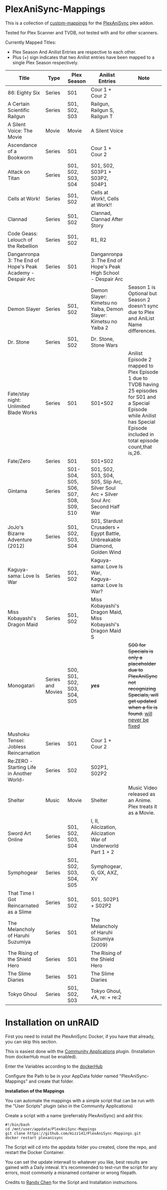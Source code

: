 # PlexAniSync-Mappings
This is a collection of [custom-mappings](https://github.com/RickDB/PlexAniSync#custom-anime-mapping "custom-mappings") for the [PlexAniSync](https://github.com/RickDB/PlexAniSync "PlexAniSync") plex addon.

Tested for Plex Scanner and TVDB, not tested with and for other scanners.

Currently Mapped Titles:
- Plex Season And Anilist Entries are respective to each other.
- Plus (+) sign indicates that two Anilist entries have been mapped to a single Plex Season respectively.

|  Title | Type  | Plex  Season |  Anilist Entries| Note|
| ------------ | ------------ | ------------ | ------------ | ------------ |
| 86: Eighty Six  | Series  | S01  | Cour 1 + Cour 2  |  |
| A Certain Scientific Railgun  |  Series | S01, S02, S03  | Railgun, Railgun S, Railgun T  |  |
| A Silent Voice: The Movie  | Movie  | Movie  | A Silent Voice  |  |
| Ascendance of a Bookworm  | Series  | S01  | Cour 1 + Cour 2  |  |
| Attack on Titan  | Series  | S01, S02, S03, S04  | S01, S02, S03P1 + S03P2, S04P1  |  |
|  Cells at Work! | Series  | S01, S02  | Cells at Work!, Cells at Work!!  |  |
|  Clannad | Series  | S01, S02  | Clannad, Clannad After Story  |  |
| Code Geass: Lelouch of the Rebellion  | Series  | S01, S02  | R1, R2  |  |
|  Danganronpa 3: The End of Hope's Peak Academy - Despair Arc | Series  |  S01 | Danganronpa 3: The End of Hope's Peak High School - Despair Arc  |  |
| Demon Slayer | Series | S01, S02 | Demon Slayer: Kimetsu no Yaiba, Demon Slayer: Kimetsu no Yaiba 2| Season 1 is Optional but Season 2 doesn't sync due to Plex and AniList Name differences. |
| Dr. Stone  | Series  | S01, S02  | Dr. Stone, Stone Wars  |  |
| Fate/stay night: Unlimited Blade Works | Series  | S01 | S01+S02  | Anilist Episode 2 mapped to Plex Episode 1 due to TVDB having 25 episodes for S01 and a Special Episode while Anilist has Special Episode included in total episode count,that is,26. |
| Fate/Zero | Series  | S01 | S01+S02  |  |
| Gintama  | Series  | S01-S04, S05, S06, S07, S08, S09, S10  | S01, S02, S03, S04, S05, Slip Arc, Silver Soul Arc + Silver Soul Arc Second Half War   |  |
| JoJo's Bizarre Adventure (2012)  | Series  | S01, S02, S03, S04  | S01, Stardust Crusaders + Egypt Battle, Unbreakable Diamond, Golden Wind |  |
| Kaguya-sama: Love Is War  | Series | S01, S02 |Kaguya-sama: Love Is War, Kaguya-sama: Love Is War? |  |
| Miss Kobayashi's Dragon Maid | Series | S01, S02 | Miss Kobayashi's Dragon Maid, Miss Kobayashi's Dragon Maid S| |
| Monogatari | Series and Movies  | S00, S01, S02, S03, S04, S05  | ***yes***  | ~~S00 for Specials is only a placeholder due to PlexAniSync not recognizing Specials, will get updated when a fix is found.~~ [will never be fixed](https://github.com/RickDB/PlexAniSync/issues/80#issuecomment-944931420) |
| Mushoku Tensei: Jobless Reincarnation  | Series  | S01  | Cour 1 + Cour 2  |  |
|  Re:ZERO -Starting Life in Another World- | Series  | S02 | S02P1, S02P2  |  |
| Shelter | Music | Movie |  Shelter | Music Video released as an Anime. Plex treats it as a Movie. |
| Sword Art Online  | Series  | S01, S02, S03, S04  | I, II, Alicization, Alicization War of Underworld Part 1 + 2|  |
| Symphogear  | Series  | S01, S02, S03, S04, S05 | Symphogear, G, GX, AXZ, XV|  |
| That Time I Got Reincarnated as a Slime | Series | S01, S02 | S01, S02P1 + S02P2 | |
| The Melancholy of Haruhi Suzumiya | Series  | S01  | The Melancholy of Haruhi Suzumiya (2009)  |  |
|  The Rising of the Shield Hero | Series  | S01 | The Rising of the Shield Hero  |  |
|The Slime Diaries| Series | S01 | The Slime Diaries | |
|  Tokyo Ghoul | Series  | S01, S02, S03  | Tokyo Ghoul, √A, re: + re:2  |  |

# Installation on unRAID
First you need to install the PlexAniSync Docker, if you have that already, you can skip this section.

This is easiest done with the [Community Applications](https://forums.unraid.net/topic/38582-plug-in-community-applications/) plugin. (Installation from dockerHub must be enabled).

Enter the Variables according to the [dockerHub](https://hub.docker.com/r/rickdb/plexanisync/)

Configure the Path to be in your AppData folder named "PlexAniSync-Mappings" and create that folder.

**Installation of the Mappings**

You can automate the mappings with a simple script that can be run with the "User Scripts" plugin (also in the Community Applications)

Create a script with a name (preferrably PlexAniSync) and add this:
``` 
#!/bin/bash
cd /mnt/user/appdata/PlexAniSync-Mappings 
git clone https://github.com/mizz141/PlexAniSync-Mappings.git
docker restart plexanisync
```
The Script will cd into the appdata folder you created, clone the repo, and restart the Docker Container. 

You can set the update interwall to whatever you like, best results are gained with a Daily inteval. It's recommended to test-run the script for any errors, most commonly a misnamed container or wrong filepath.

Credits to [Randy Chen](https://github.com/ZhunCn) for the Script and Installation instructions.
